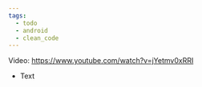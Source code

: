```yaml
---
tags:
  - todo
  - android
  - clean_code
---
```

Video: https://www.youtube.com/watch?v=jYetmv0xRRI
- Text